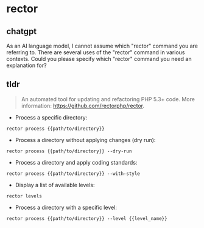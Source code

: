 # rector 
## chatgpt 
As an AI language model, I cannot assume which "rector" command you are referring to. There are several uses of the "rector" command in various contexts. Could you please specify which "rector" command you need an explanation for? 

## tldr 
 
> An automated tool for updating and refactoring PHP 5.3+ code.
> More information: <https://github.com/rectorphp/rector>.

- Process a specific directory:

`rector process {{path/to/directory}}`

- Process a directory without applying changes (dry run):

`rector process {{path/to/directory}} --dry-run`

- Process a directory and apply coding standards:

`rector process {{path/to/directory}} --with-style`

- Display a list of available levels:

`rector levels`

- Process a directory with a specific level:

`rector process {{path/to/directory}} --level {{level_name}}`
